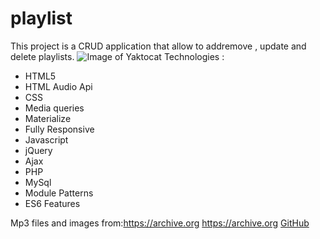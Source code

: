 ﻿# playlist


This project is a CRUD application that allow to addremove , update and delete playlists.
![Image of Yaktocat](https://octodex.github.com/images/yaktocat.png)
Technologies :
* HTML5
* HTML Audio Api
* CSS 
* Media queries
* Materialize
* Fully Responsive
* Javascript
* jQuery
* Ajax
* PHP
* MySql  
* Module Patterns  
* ES6 Features

Mp3 files and images from:https://archive.org
https://archive.org
[GitHub](http://github.com)


